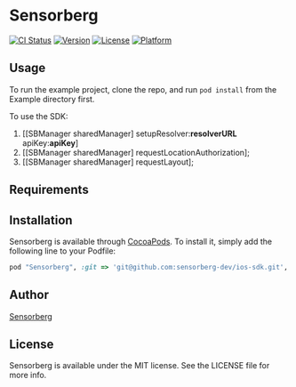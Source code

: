 # Sensorberg

[![CI Status](http://img.shields.io/travis/tagyro/Sensorberg.svg?style=flat)](https://travis-ci.org/tagyro/Sensorberg)
[![Version](https://img.shields.io/cocoapods/v/Sensorberg.svg?style=flat)](http://cocoapods.org/pods/Sensorberg)
[![License](https://img.shields.io/cocoapods/l/Sensorberg.svg?style=flat)](http://cocoapods.org/pods/Sensorberg)
[![Platform](https://img.shields.io/cocoapods/p/Sensorberg.svg?style=flat)](http://cocoapods.org/pods/Sensorberg)

## Usage

To run the example project, clone the repo, and run `pod install` from the Example directory first.

To use the SDK:

1. [[SBManager sharedManager] setupResolver:**resolverURL** apiKey:**apiKey**]
2. [[SBManager sharedManager] requestLocationAuthorization];
3. [[SBManager sharedManager] requestLayout];

## Requirements

## Installation

Sensorberg is available through [CocoaPods](http://cocoapods.org). To install
it, simply add the following line to your Podfile:

```ruby
pod "Sensorberg", :git => 'git@github.com:sensorberg-dev/ios-sdk.git', :branch => 'v2'

```

## Author

[Sensorberg](https://sensorberg.com)

## License

Sensorberg is available under the MIT license. See the LICENSE file for more info.
